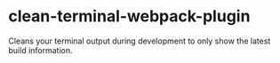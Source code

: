 # clean-terminal-webpack-plugin
Cleans your terminal output during development to only show the latest build information.
